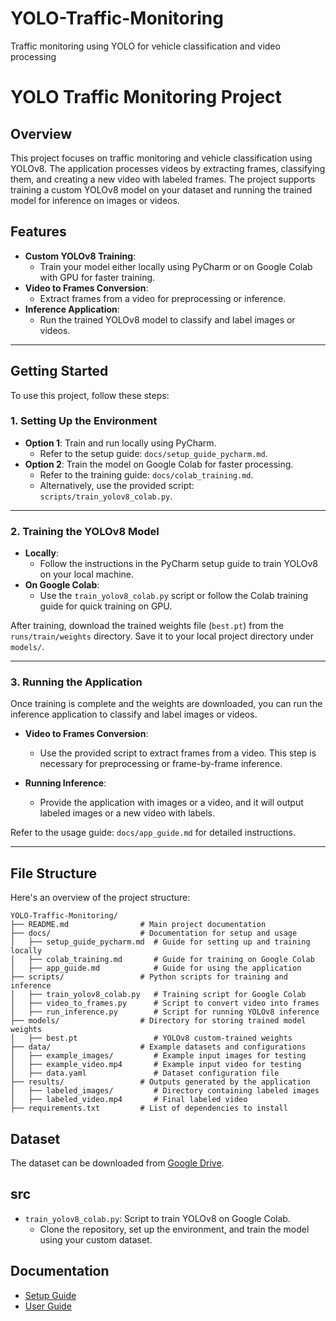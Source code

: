 # YOLO-Traffic-Monitoring
Traffic monitoring using YOLO for vehicle classification and video processing

# YOLO Traffic Monitoring Project

## Overview
This project focuses on traffic monitoring and vehicle classification using YOLOv8. The application processes videos by extracting frames, classifying them, and creating a new video with labeled frames. The project supports training a custom YOLOv8 model on your dataset and running the trained model for inference on images or videos.

## Features
- **Custom YOLOv8 Training**:
  - Train your model either locally using PyCharm or on Google Colab with GPU for faster training.
- **Video to Frames Conversion**:
  - Extract frames from a video for preprocessing or inference.
- **Inference Application**:
  - Run the trained YOLOv8 model to classify and label images or videos.

---

## Getting Started
To use this project, follow these steps:

### 1. Setting Up the Environment
- **Option 1**: Train and run locally using PyCharm.
  - Refer to the setup guide: `docs/setup_guide_pycharm.md`.
- **Option 2**: Train the model on Google Colab for faster processing.
  - Refer to the training guide: `docs/colab_training.md`.
  - Alternatively, use the provided script: `scripts/train_yolov8_colab.py`.

---

### 2. Training the YOLOv8 Model
- **Locally**:
  - Follow the instructions in the PyCharm setup guide to train YOLOv8 on your local machine.
- **On Google Colab**:
  - Use the `train_yolov8_colab.py` script or follow the Colab training guide for quick training on GPU.

After training, download the trained weights file (`best.pt`) from the `runs/train/weights` directory. Save it to your local project directory under `models/`.

---

### 3. Running the Application
Once training is complete and the weights are downloaded, you can run the inference application to classify and label images or videos.

- **Video to Frames Conversion**:
  - Use the provided script to extract frames from a video. This step is necessary for preprocessing or frame-by-frame inference.

- **Running Inference**:
  - Provide the application with images or a video, and it will output labeled images or a new video with labels.

Refer to the usage guide: `docs/app_guide.md` for detailed instructions.

---

## File Structure
Here's an overview of the project structure:

``` 
YOLO-Traffic-Monitoring/
├── README.md                # Main project documentation
├── docs/                    # Documentation for setup and usage
│   ├── setup_guide_pycharm.md  # Guide for setting up and training locally
│   ├── colab_training.md       # Guide for training on Google Colab
│   ├── app_guide.md            # Guide for using the application
├── scripts/                 # Python scripts for training and inference
│   ├── train_yolov8_colab.py   # Training script for Google Colab
│   ├── video_to_frames.py      # Script to convert video into frames
│   ├── run_inference.py        # Script for running YOLOv8 inference
├── models/                  # Directory for storing trained model weights
│   ├── best.pt                 # YOLOv8 custom-trained weights
├── data/                    # Example datasets and configurations
│   ├── example_images/         # Example input images for testing
│   ├── example_video.mp4       # Example input video for testing
│   ├── data.yaml               # Dataset configuration file
├── results/                 # Outputs generated by the application
│   ├── labeled_images/         # Directory containing labeled images
│   ├── labeled_video.mp4       # Final labeled video
├── requirements.txt         # List of dependencies to install

```

## Dataset
The dataset can be downloaded from [Google Drive](https://drive.google.com/drive/folders/10ZyQEE5SAZgdqdWgBbnXNbo4nRssAtgr).

## src
- `train_yolov8_colab.py`: Script to train YOLOv8 on Google Colab.
  - Clone the repository, set up the environment, and train the model using your custom dataset.


## Documentation
- [Setup Guide](docs/setup_guide.md)
- [User Guide](docs/user_guide.md)
